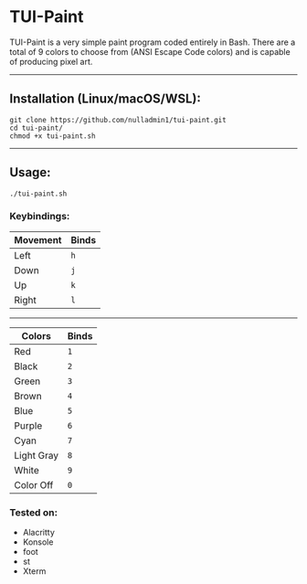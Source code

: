 # TUI-Paint

TUI-Paint is a very simple paint program coded entirely in Bash. There are a total of 9 colors to choose from (ANSI Escape Code colors) and is capable of producing pixel art.

------------------

## Installation (Linux/macOS/WSL):

```
git clone https://github.com/nulladmin1/tui-paint.git
cd tui-paint/
chmod +x tui-paint.sh
```

------------------

## Usage:

```
./tui-paint.sh
```

### Keybindings:

|Movement|Binds|
|--------|-----|
|Left|`h`|
|Down|`j`|
|Up|`k`|
|Right|`l`|

-------------------

|Colors|Binds|
|------|-------|
|Red | `1`|
|Black| `2`|
|Green |`3`|
|Brown |`4`|
|Blue|`5`|
|Purple|	`6`|
|Cyan|	`7`|
|Light Gray| `8`|
|White|`9`|
|Color Off|`0`|


### Tested on:
* Alacritty
* Konsole
* foot
* st
* Xterm